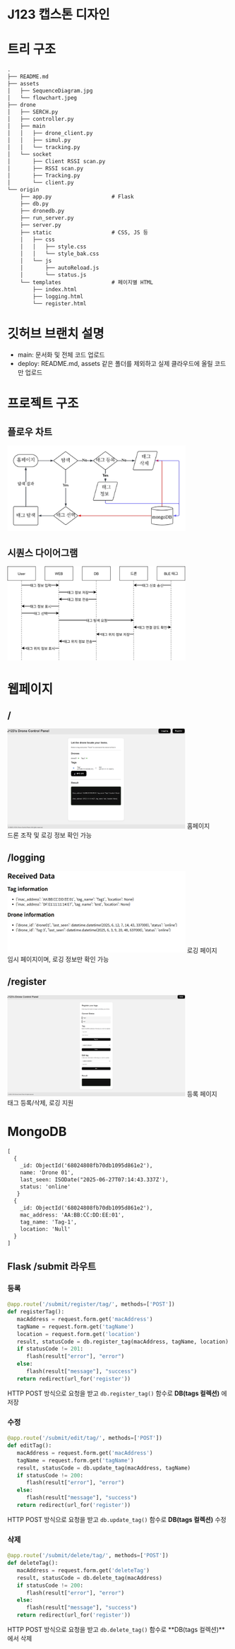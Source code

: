 # J123 캡스톤 디자인

# 트리 구조
```
.
├── README.md
├── assets
│   ├── SequenceDiagram.jpg
│   └── flowchart.jpeg
├── drone
│   ├── SERCH.py
│   ├── controller.py
│   ├── main
│   │   ├── drone_client.py
│   │   ├── simul.py
│   │   └── tracking.py
│   └── socket
│       ├── Client RSSI scan.py
│       ├── RSSI scan.py
│       ├── Tracking.py
│       └── client.py
└── origin
    ├── app.py                   # Flask
    ├── db.py
    ├── dronedb.py
    ├── run_server.py
    ├── server.py
    ├── static                   # CSS, JS 등
    │   ├── css
    │   │   ├── style.css
    │   │   └── style_bak.css
    │   └── js
    │       ├── autoReload.js
    │       └── status.js
    └── templates                # 페이지별 HTML
        ├── index.html
        ├── logging.html
        └── register.html
```

# 깃허브 브랜치 설명
- main: 문서화 및 전체 코드 업로드
- deploy: README.md, assets 같은 폴더를 제외하고 실제 클라우드에 올릴 코드만 업로드

# 프로젝트 구조
## 플로우 차트
<img src = "./assets/flowchart.jpeg" width="80%">

## 시퀀스 다이어그램
<img src = "./assets/SequenceDiagram.jpg" width="80%">

# 웹페이지

## /
<img src = "./assets/home.png" width="80%">
홈페이지<br/>
드론 조작 및 로깅 정보 확인 가능

## /logging
<img src = "./assets/logging.png" width="80%">
로깅 페이지<br/>
임시 페이지이며, 로깅 정보만 확인 가능

## /register
<img src = "./assets/register.png" width="80%">
등록 페이지<br/>
태그 등록/삭제, 로깅 지원

# MongoDB
```MongoDB
[
  {
    _id: ObjectId('68024808fb70db1095d861e2'),
    name: 'Drone 01',
    last_seen: ISODate("2025-06-27T07:14:43.337Z'),
    status: 'online'
   }
  {
    _id: ObjectId('68024808fb70db1095d861e2'),
    mac_address: 'AA:BB:CC:DD:EE:01',
    tag_name: 'Tag-1',
    location: 'Null'
  }
]
```

## Flask /submit 라우트
### 등록
```python
@app.route('/submit/register/tag/', methods=['POST'])
def registerTag():
   macAddress = request.form.get('macAddress')
   tagName = request.form.get('tagName')
   location = request.form.get('location')
   result, statusCode = db.register_tag(macAddress, tagName, location)
   if statusCode != 201:
      flash(result["error"], "error")
   else:
      flash(result["message"], "success")
   return redirect(url_for('register'))
```
HTTP POST 방식으로 요청을 받고 `db.register_tag()` 함수로 **DB(tags 컬렉션)** 에 저장<br>

### 수정
```python
@app.route('/submit/edit/tag/', methods=['POST'])
def editTag():
   macAddress = request.form.get('macAddress')
   tagName = request.form.get('tagName')
   result, statusCode = db.update_tag(macAddress, tagName)
   if statusCode != 200:
      flash(result["error"], "error")
   else:
      flash(result["message"], "success")
   return redirect(url_for('register'))
```
HTTP POST 방식으로 요청을 받고 `db.update_tag()` 함수로 **DB(tags 컬렉션)** 수정<br>

### 삭제
```python
@app.route('/submit/delete/tag/', methods=['POST'])
def deleteTag():
   macAddress = request.form.get('deleteTag')
   result, statusCode = db.delete_tag(macAddress)
   if statusCode != 200:
      flash(result["error"], "error")
   else:
      flash(result["message"], "success")
   return redirect(url_for('register'))
```
HTTP POST 방식으로 요청을 받고 `db.delete_tag()` 함수로 **DB(tags 컬렉션)**에서 삭제<br>
